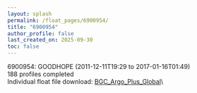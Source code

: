```yaml
---
layout: splash
permalink: /float_pages/6900954/
title: "6900954"
author_profile: false
last_created_on: 2025-09-30
toc: false
---
```

 
6900954: GOODHOPE (2011-12-11T19:29 to 2017-01-16T01:49)\
188 profiles completed\
Individual float file download: [BGC_Argo_Plus_Global](https://ftp.soest.hawaii.edu/bgc_argo_plus/Individual_Floats/outliers_removed/6900954_Sprof_processed.nc)\
